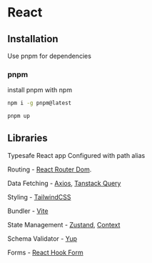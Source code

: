 # React 

## Installation

Use pnpm for dependencies

### pnpm

install pnpm with npm

```sh  
npm i -g pnpm@latest
```


```sh 
pnpm up
```

## Libraries

Typesafe React app Configured with path alias

Routing - [React Router Dom](https://reactrouter.com/en/main).

Data Fetching - [Axios](https://axios-http.com/), [Tanstack Query](https://tanstack.com/query/latest)

Styling - [TailwindCSS](https://tailwindcss.com/)

Bundler - [Vite](https://vitejs.dev)

State Management - [Zustand](https://docs.pmnd.rs/zustand/getting-started/introduction), [Context](https://react.dev/reference/react/useContext)

Schema Validator - [Yup](https://github.com/jquense/yup)

Forms - [React Hook Form](https://react-hook-form.com/)
